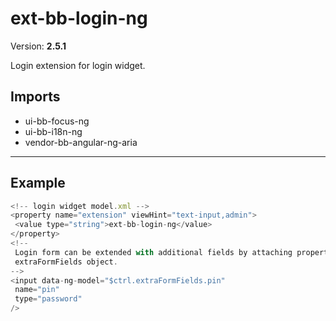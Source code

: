 # ext-bb-login-ng


Version: **2.5.1**

Login extension for login widget.

## Imports

* ui-bb-focus-ng
* ui-bb-i18n-ng
* vendor-bb-angular-ng-aria

---

## Example

```javascript
<!-- login widget model.xml -->
<property name="extension" viewHint="text-input,admin">
 <value type="string">ext-bb-login-ng</value>
</property>
<!--
 Login form can be extended with additional fields by attaching properties to
 extraFormFields object.
-->
<input data-ng-model="$ctrl.extraFormFields.pin"
 name="pin"
 type="password"
/>
```
